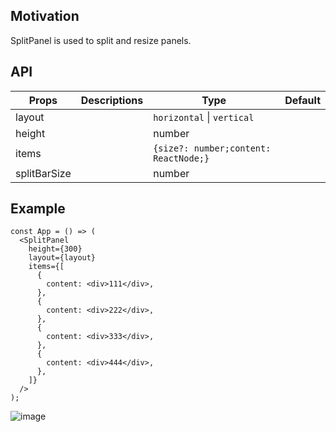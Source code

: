 ## Motivation

SplitPanel is used to split and resize panels.

## API

| Props         | Descriptions | Type                                      | Default           |
| ------------- | ------------ | --------------                            | -------           |
| layout        |              |  `horizontal` \| `vertical`               |                   |
| height        |              |   number                                  |                   |
| items         |              |   `{size?: number;content: ReactNode;}`   |                   |
| splitBarSize  |              |   number                                |                   |

## Example

```
const App = () => (
  <SplitPanel
    height={300}
    layout={layout}
    items={[
      {
        content: <div>111</div>,
      },
      {
        content: <div>222</div>,
      },
      {
        content: <div>333</div>,
      },
      {
        content: <div>444</div>,
      },
    ]}
  />
);
```

![image](https://github.com/user-attachments/assets/57ebc7aa-aa22-41d1-998b-6650c456d6d0)
